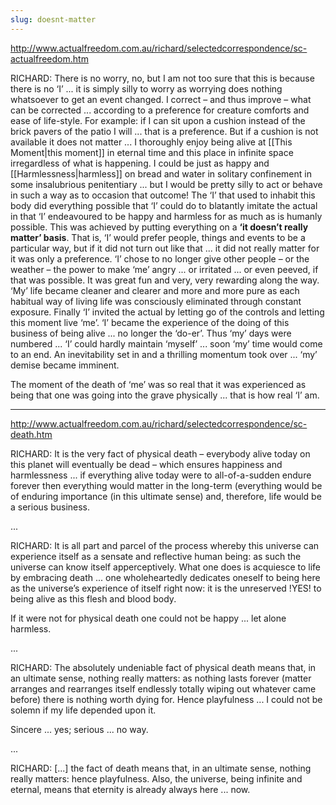 ```yaml
---
slug: doesnt-matter
---
```


http://www.actualfreedom.com.au/richard/selectedcorrespondence/sc-actualfreedom.htm

RICHARD: There is no worry, no, but I am not too sure that this is because there is no ‘I’ ... it is simply silly to worry as worrying does nothing whatsoever to get an event changed. I correct – and thus improve – what can be corrected ... according to a preference for creature comforts and ease of life-style. For example: if I can sit upon a cushion instead of the brick pavers of the patio I will ... that is a preference. But if a cushion is not available it does not matter ... I thoroughly enjoy being alive at [[This Moment|this moment]] in eternal time and this place in infinite space irregardless of what is happening. I could be just as happy and [[Harmlessness|harmless]] on bread and water in solitary confinement in some insalubrious penitentiary ... but I would be pretty silly to act or behave in such a way as to occasion that outcome! The ‘I’ that used to inhabit this body did everything possible that ‘I’ could do to blatantly imitate the actual in that ‘I’ endeavoured to be happy and harmless for as much as is humanly possible. This was achieved by putting everything on a **‘it doesn’t really matter’ basis**. That is, ‘I’ would prefer people, things and events to be a particular way, but if it did not turn out like that ... it did not really matter for it was only a preference. ‘I’ chose to no longer give other people – or the weather – the power to make ‘me’ angry ... or irritated ... or even peeved, if that was possible. It was great fun and very, very rewarding along the way. ‘My’ life became cleaner and clearer and more and more pure as each habitual way of living life was consciously eliminated through constant exposure. Finally ‘I’ invited the actual by letting go of the controls and letting this moment live ‘me’. ‘I’ became the experience of the doing of this business of being alive ... no longer the ‘do-er’. Thus ‘my’ days were numbered ... ‘I’ could hardly maintain ‘myself’ ... soon ‘my’ time would come to an end. An inevitability set in and a thrilling momentum took over ... ‘my’ demise became imminent.

The moment of the death of ‘me’ was so real that it was experienced as being that one was going into the grave physically ... that is how real ‘I’ am.

---

http://www.actualfreedom.com.au/richard/selectedcorrespondence/sc-death.htm

RICHARD: It is the very fact of physical death – everybody alive today on this planet will eventually be dead – which ensures happiness and harmlessness ... if everything alive today were to all-of-a-sudden endure forever then everything would matter in the long-term (everything would be of enduring importance (in this ultimate sense) and, therefore, life would be a serious business.

...

RICHARD: It is all part and parcel of the process whereby this universe can experience itself as a sensate and reflective human being: as such the universe can know itself apperceptively. What one does is acquiesce to life by embracing death ... one wholeheartedly dedicates oneself to being here as the universe’s experience of itself right now: it is the unreserved !YES! to being alive as this flesh and blood body.

If it were not for physical death one could not be happy ... let alone harmless.

...

RICHARD: The absolutely undeniable fact of physical death means that, in an ultimate sense, nothing really matters: as nothing lasts forever (matter arranges and rearranges itself endlessly totally wiping out whatever came before) there is nothing worth dying for. Hence playfulness ... I could not be solemn if my life depended upon it.

Sincere ... yes; serious ... no way.

...

RICHARD: [...] the fact of death means that, in an ultimate sense, nothing really matters: hence playfulness. Also, the universe, being infinite and eternal, means that eternity is already always here ... now.
